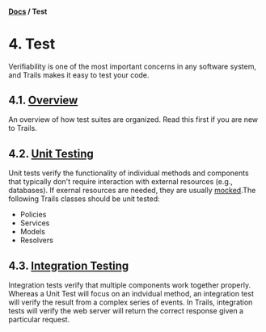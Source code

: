 #### [Docs](../) / Test

# 4. Test

Verifiability is one of the most important concerns in any software system, and Trails makes it easy to test your code.

## 4.1. [Overview](overview.md)

An overview of how test suites are organized. Read this first if you are new to Trails.

## 4.2. [Unit Testing](unit.md)

Unit tests verify the functionality of individual methods and components that typically don't require interaction with external resources (e.g., databases). If exernal resources are needed, they are usually [mocked](https://en.wikipedia.org/wiki/Mock_object#Use_in_test-driven_development).The following Trails classes should be unit tested:

- Policies
- Services
- Models
- Resolvers

## 4.3. [Integration Testing](integration.md)

Integration tests verify that multiple components work together properly. Whereas a Unit Test will focus on an indvidual method, an integration test will verify the result from a complex series of events. In Trails, integration tests will verify the web server will return the correct response given a particular request.
